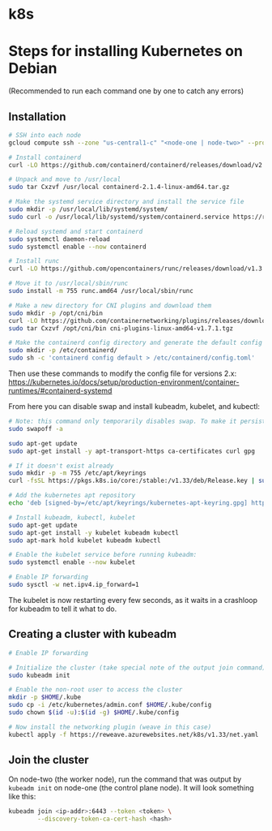 # k8s

# Steps for installing Kubernetes on Debian

(Recommended to run each command one by one to catch any errors)

## Installation

```bash
# SSH into each node
gcloud compute ssh --zone "us-central1-c" "<node-one | node-two>" --project "<your project id>" 

# Install containerd
curl -LO https://github.com/containerd/containerd/releases/download/v2.1.4/containerd-2.1.4-linux-amd64.tar.gz

# Unpack and move to /usr/local
sudo tar Cxzvf /usr/local containerd-2.1.4-linux-amd64.tar.gz

# Make the systemd service directory and install the service file
sudo mkdir -p /usr/local/lib/systemd/system/
sudo curl -o /usr/local/lib/systemd/system/containerd.service https://raw.githubusercontent.com/containerd/containerd/main/containerd.service

# Reload systemd and start containerd
sudo systemctl daemon-reload
sudo systemctl enable --now containerd

# Install runc
curl -LO https://github.com/opencontainers/runc/releases/download/v1.3.0/runc.amd64

# Move it to /usr/local/sbin/runc
sudo install -m 755 runc.amd64 /usr/local/sbin/runc

# Make a new directory for CNI plugins and download them
sudo mkdir -p /opt/cni/bin
curl -LO https://github.com/containernetworking/plugins/releases/download/v1.7.1/cni-plugins-linux-amd64-v1.7.1.tgz
sudo tar Cxzvf /opt/cni/bin cni-plugins-linux-amd64-v1.7.1.tgz

# Make the containerd config directory and generate the default config file
sudo mkdir -p /etc/containerd/
sudo sh -c 'containerd config default > /etc/containerd/config.toml'
```

Then use these commands to modify the config file for versions 2.x:
<https://kubernetes.io/docs/setup/production-environment/container-runtimes/#containerd-systemd>

From here you can disable swap and install kubeadm, kubelet, and kubectl:

```bash
# Note: this command only temporarily disables swap. To make it persistent you will have to update config files like /etc/fstab
sudo swapoff -a

sudo apt-get update
sudo apt-get install -y apt-transport-https ca-certificates curl gpg

# If it doesn't exist already
sudo mkdir -p -m 755 /etc/apt/keyrings
curl -fsSL https://pkgs.k8s.io/core:/stable:/v1.33/deb/Release.key | sudo gpg --dearmor -o /etc/apt/keyrings/kubernetes-apt-keyring.gpg

# Add the kubernetes apt repository
echo 'deb [signed-by=/etc/apt/keyrings/kubernetes-apt-keyring.gpg] https://pkgs.k8s.io/core:/stable:/v1.30/deb/ /' | sudo tee /etc/apt/sources.list.d/kubernetes.list

# Install kubeadm, kubectl, kubelet
sudo apt-get update
sudo apt-get install -y kubelet kubeadm kubectl
sudo apt-mark hold kubelet kubeadm kubectl

# Enable the kubelet service before running kubeadm:
sudo systemctl enable --now kubelet

# Enable IP forwarding
sudo sysctl -w net.ipv4.ip_forward=1
```

The  kubelet is now restarting every few seconds, as it waits in a crashloop for kubeadm to tell it what to do.

## Creating a cluster with kubeadm

```bash
# Enable IP forwarding

# Initialize the cluster (take special note of the output join command)
sudo kubeadm init

# Enable the non-root user to access the cluster
mkdir -p $HOME/.kube
sudo cp -i /etc/kubernetes/admin.conf $HOME/.kube/config
sudo chown $(id -u):$(id -g) $HOME/.kube/config

# Now install the networking plugin (weave in this case)
kubectl apply -f https://reweave.azurewebsites.net/k8s/v1.33/net.yaml
```

## Join the cluster

On node-two (the worker node), run the command that was output by `kubeadm init` on node-one (the control plane node). It will look something like this:

```bash
kubeadm join <ip-addr>:6443 --token <token> \
        --discovery-token-ca-cert-hash <hash>
